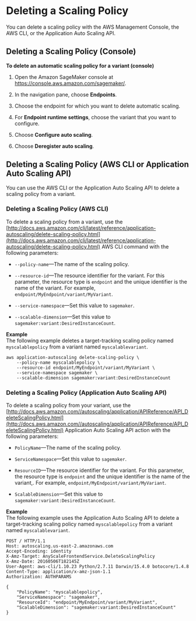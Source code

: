 # Deleting a Scaling Policy<a name="endpoint-auto-scaling-delete"></a>

You can delete a scaling policy with the AWS Management Console, the AWS CLI, or the Application Auto Scaling API\.

## Deleting a Scaling Policy \(Console\)<a name="endpoint-auto-scaling-delete-console"></a>

**To delete an automatic scaling policy for a variant \(console\)**

1. Open the Amazon SageMaker console at [https://console\.aws\.amazon\.com/sagemaker/](https://console.aws.amazon.com/sagemaker/)\.

1. In the navigation pane, choose **Endpoints**\. 

1. Choose the endpoint for which you want to delete automatic scaling\.

1. For **Endpoint runtime settings**, choose the variant that you want to configure\.

1. Choose **Configure auto scaling**\.

1. Choose **Deregister auto scaling**\.

## Deleting a Scaling Policy \(AWS CLI or Application Auto Scaling API\)<a name="endpoint-auto-scaling-delete-code"></a>

You can use the AWS CLI or the Application Auto Scaling API to delete a scaling policy from a variant\.

### Deleting a Scaling Policy \(AWS CLI\)<a name="endpoint-auto-scaling-delete-code-cli"></a>

To delete a scaling policy from a variant, use the [http://docs.aws.amazon.com/cli/latest/reference/application-autoscaling/delete-scaling-policy.html](http://docs.aws.amazon.com/cli/latest/reference/application-autoscaling/delete-scaling-policy.html) AWS CLI command with the following parameters:

+ `--policy-name`—The name of the scaling policy\.

+ `--resource-id`—The resource identifier for the variant\. For this parameter, the resource type is `endpoint` and the unique identifier is the name of the variant\. For example, `endpoint/MyEndpoint/variant/MyVariant`\.

+ `--service-namespace`—Set this value to `sagemaker`\.

+ `--scalable-dimension`—Set this value to `sagemaker:variant:DesiredInstanceCount`\.

**Example**  
The following example deletes a target\-tracking scaling policy named `myscalablepolicy` from a variant named `myscalablevariant`\.  

```
aws application-autoscaling delete-scaling-policy \
    --policy-name myscalablepolicy \
    --resource-id endpoint/MyEndpoint/variant/MyVariant \
    --service-namespace sagemaker \
    --scalable-dimension sagemaker:variant:DesiredInstanceCount
```

### Deleting a Scaling Policy \(Application Auto Scaling API\)<a name="endpoint-auto-scaling-delete-code-api"></a>

To delete a scaling policy from your variant, use the [http://docs.aws.amazon.com//autoscaling/application/APIReference/API_DeleteScalingPolicy.html](http://docs.aws.amazon.com//autoscaling/application/APIReference/API_DeleteScalingPolicy.html) Application Auto Scaling API action with the following parameters:

+ `PolicyName`—The name of the scaling policy\.

+ `ServiceNamespace`—Set this value to `sagemaker`\.

+ `ResourceID`—The resource identifier for the variant\. For this parameter, the resource type is `endpoint` and the unique identifier is the name of the variant,\. For example, `endpoint/MyEndpoint/variant/MyVariant`\.

+ `ScalableDimension`—Set this value to `sagemaker:variant:DesiredInstanceCount`\.

**Example**  
The following example uses the Application Auto Scaling API to delete a target\-tracking scaling policy named `myscalablepolicy` from a variant named `myscalablevariant`\.  

```
POST / HTTP/1.1
Host: autoscaling.us-east-2.amazonaws.com
Accept-Encoding: identity
X-Amz-Target: AnyScaleFrontendService.DeleteScalingPolicy
X-Amz-Date: 20160506T182145Z
User-Agent: aws-cli/1.10.23 Python/2.7.11 Darwin/15.4.0 botocore/1.4.8
Content-Type: application/x-amz-json-1.1
Authorization: AUTHPARAMS

{
    "PolicyName": "myscalablepolicy",
    "ServiceNamespace": "sagemaker",
    "ResourceId": "endpoint/MyEndpoint/variant/MyVariant",
    "ScalableDimension": "sagemaker:variant:DesiredInstanceCount"
}
```